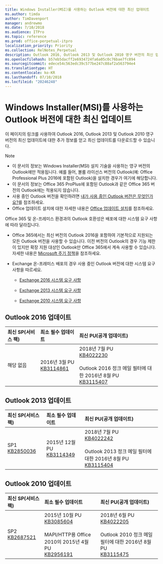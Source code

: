```yaml
---
title: Windows Installer(MSI)를 사용하는 Outlook 버전에 대한 최신 업데이트
ms.author: timda
author: TimDavenport
manager: andrewmo
ms.date: 7/10/2018
ms.audience: ITPro
ms.topic: reference
ms.prod: office-perpetual-itpro
localization_priority: Priority
ms.collection: RelNotes_Perpetual
description: Outlook 2016, Outlook 2013 및 Outlook 2010 영구 버전의 최신 업데이트 정보에 대한 링크를 IT 전문가에게 제공합니다.
ms.openlocfilehash: b57eb5dacff2e6934724fa6a05c0c76bae7fc894
ms.sourcegitcommit: edece54c563edc39c577be247c88af2a563794e4
ms.translationtype: HT
ms.contentlocale: ko-KR
ms.lasthandoff: 07/10/2018
ms.locfileid: "20246248"
---
```

# <a name="latest-updates-for-versions-of-outlook-that-use-windows-installer-msi"></a>Windows Installer(MSI)를 사용하는 Outlook 버전에 대한 최신 업데이트

이 페이지의 링크를 사용하여 Outlook 2016, Outlook 2013 및 Outlook 2010 영구 버전의 최신 업데이트에 대한 추가 정보를 얻고 최신 업데이트를 다운로드할 수 있습니다.
  
> [!NOTE]
> - 이 문서의 정보는 Windows Installer(MSI) 설치 기술을 사용하는 영구 버전의 Outlook에만 적용됩니다. 예를 들어, 볼륨 라이선스 버전의 Outlook(예: Office Professional Plus 2016에 포함된 Outlook)을 설치한 경우가 여기에 해당합니다.
> - 이 문서의 정보는 Office 365 ProPlus에 포함된 Outlook과 같은 Office 365 버전의 Outlook에는 적용되지 않습니다.
> - 사용 중인 Outlook 버전을 확인하려면 [내가 사용 중인 Outlook 버전은 무엇인가요?](https://support.office.com/article/b3a9568c-edb5-42b9-9825-d48d82b2257c)를 참조하세요.
> - Office 업데이트 설치에 대한 자세한 내용은 [Office 업데이트 설치](https://support.office.com/article/2ab296f3-7f03-43a2-8e50-46de917611c5)를 참조하세요. 
  
Office 365 및 온-프레미스 환경과의 Outlook 호환성은 배포에 대한 시스템 요구 사항에 따라 달라집니다.
  
- Office 365에서는 최신 버전의 Outlook 2016을 포함하여 기본적으로 지원되는 모든 Outlook 버전을 사용할 수 있습니다. 이전 버전의 Outlook의 경우 기능 제한이 있지만 확장 지원 대상인 Outlook만 Office 365에서 계속 사용할 수 있습니다. 자세한 내용은 [Microsoft 주기 정책](https://support.microsoft.com/lifecycle)을 참조하세요.
    
- Exchange 온-프레미스 배포의 경우 사용 중인 Outlook 버전에 대한 시스템 요구 사항을 따르세요.
    
  - [Exchange 2016 시스템 요구 사항](https://technet.microsoft.com/ko-KR/library/aa996719.aspx)
    
  - [Exchange 2013 시스템 요구 사항](https://technet.microsoft.com/ko-KR/library/aa996719%28v=exchg.150%29.aspx)
    
  - [Exchange 2010 시스템 요구 사항](https://technet.microsoft.com/ko-KR/library/aa996719%28v=exchg.141%29.aspx)

   
## <a name="outlook-2016-updates"></a>Outlook 2016 업데이트

|**최신 SP(서비스 팩)**|**최소 필수 업데이트**|**최신 PU(공개 업데이트)**|
|:-----|:-----|:-----|
|해당 없음  <br/> |2016년 3월 PU <br/>[KB3114861](https://support.microsoft.com/help/3114861) <br/> |2018년 7월 PU <br/>[KB4022230](https://support.microsoft.com/ko-KR/help/4022230) <br/><br/> Outlook 2016 정크 메일 필터에 대한 2016년 8월 PU  <br/>[KB3115407](https://support.microsoft.com/help/3115407) <br/> |
   
## <a name="outlook-2013-updates"></a>Outlook 2013 업데이트

|**최신 SP(서비스 팩)**|**최소 필수 업데이트**|**최신 PU(공개 업데이트)**|
|:-----|:-----|:-----|
|SP1  <br/>[KB2850036](https://go.microsoft.com/fwlink/p/?LinkId=512538) <br/> |2015년 12월 PU <br/>[KB3114349](https://support.microsoft.com/kb/3114349) <br/> |2018년 7월 PU <br/>[KB4022242](https://support.microsoft.com/ko-KR/help/4022242) <br/><br/>  Outlook 2013 정크 메일 필터에 대한 2016년 8월 PU <br/> [KB3115404](https://support.microsoft.com/kb/3115404) <br/> |
   
## <a name="outlook-2010-updates"></a>Outlook 2010 업데이트

|**최신 SP(서비스 팩)**|**최소 필수 업데이트**|**최신 PU(공개 업데이트)**|
|:-----|:-----|:-----|
|SP2 <br/>[KB2687521](https://go.microsoft.com/fwlink/p/?LinkId=512542) <br/> |2015년 10월 PU <br/> [KB3085604](https://support.microsoft.com/kb/3085604) <br/><br/>  MAPI/HTTP용 Office 2010의 2015년 4월 PU <br/> [KB2956191](https://support.microsoft.com/ko-KR/help/2956191/april-14-2015-update-for-office-2010-kb2956191) <br/> |2018년 6월 PU <br/>[KB4022205](https://support.microsoft.com/ko-KR/help/4022205) <br/><br/>  Outlook 2010 정크 메일 필터에 대한 2016년 8월 PU <br/> [KB3115475](https://support.microsoft.com/kb/3115475) <br/> |
   

